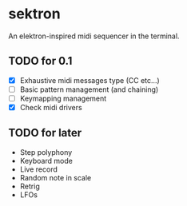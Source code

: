 # sektron

An elektron-inspired midi sequencer in the terminal.

## TODO for 0.1

 - [x] Exhaustive midi messages type (CC etc...)
 - [ ] Basic pattern management (and chaining)
 - [ ] Keymapping management
 - [x] Check midi drivers

## TODO for later

 - Step polyphony
 - Keyboard mode
 - Live record
 - Random note in scale
 - Retrig
 - LFOs
